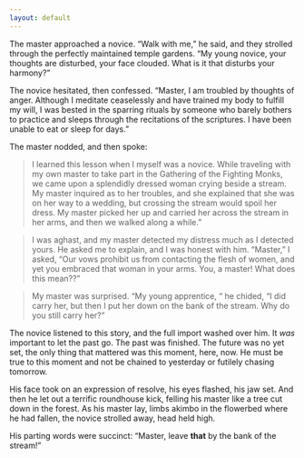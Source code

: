 ```yaml
---
layout: default
---
```


The master approached a novice. “Walk with me,” he said, and they strolled through the perfectly maintained temple gardens. “My young novice, your thoughts are disturbed, your face clouded. What is it that disturbs your harmony?”

The novice hesitated, then confessed. “Master, I am troubled by thoughts of anger. Although I meditate ceaselessly and have trained my body to fulfill my will, I was bested in the sparring rituals by someone who barely bothers to practice and sleeps through the recitations of the scriptures. I have been unable to eat or sleep for days.”

The master nodded, and then spoke:

> I learned this lesson when I myself was a novice. While traveling with my own master to take part in the Gathering of the Fighting Monks, we came upon a splendidly dressed woman crying beside a stream.  My master inquired as to her troubles, and she explained that she was on her way to a wedding, but crossing the stream would spoil her dress. My master picked her up and carried her across the stream in her arms, and then we walked along a while.”

> I was aghast, and my master detected my distress much as I detected yours. He asked me to explain, and I was honest with him. “Master,” I asked, “Our vows prohibit us from contacting the flesh of women, and yet you embraced that woman in your arms. You, a master! What does this mean??”

> My master was surprised. “My young apprentice, “ he chided, “I did carry her, but then I put her down on the bank of the stream. Why do you still carry her?”

The novice listened to this story, and the full import washed over him. It *was* important to let the past go. The past was finished. The future was no yet set, the only thing that mattered was this moment, here, now. He must be true to this moment and not be chained to yesterday or futilely chasing tomorrow.

His face took on an expression of resolve, his eyes flashed, his jaw set. And then he let out a terrific roundhouse kick, felling his master like a tree cut down in the forest. As his master lay, limbs akimbo in the flowerbed where he had fallen, the novice strolled away, head held high.

His parting words were succinct: “Master, leave **that** by the bank of the stream!”
